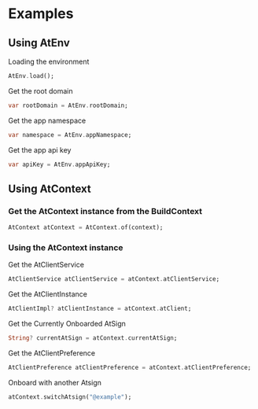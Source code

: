 # Examples

## Using AtEnv

Loading the environment

```dart
AtEnv.load();
```

Get the root domain

```dart
var rootDomain = AtEnv.rootDomain;
```

Get the app namespace

```dart
var namespace = AtEnv.appNamespace;
```

Get the app api key
```dart
var apiKey = AtEnv.appApiKey;
```

## Using AtContext

### Get the AtContext instance from the BuildContext

```dart
AtContext atContext = AtContext.of(context);
```

### Using the AtContext instance

Get the AtClientService

```dart
AtClientService atClientService = atContext.atClientService;
```

Get the AtClientInstance

```dart
AtClientImpl? atClientInstance = atContext.atClient;
```

Get the Currently Onboarded AtSign

```dart
String? currentAtSign = atContext.currentAtSign;
```

Get the AtClientPreference

```dart
AtClientPreference atClientPreference = atContext.atClientPreference;
```

Onboard with another Atsign

```dart
atContext.switchAtsign("@example");
```

